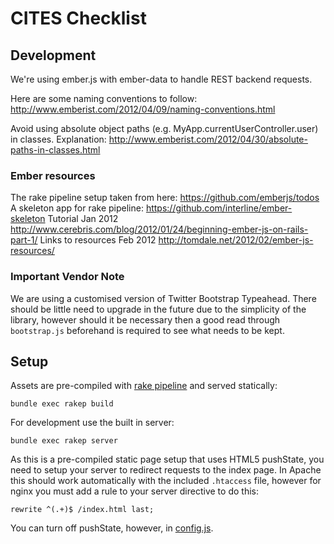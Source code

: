 # CITES Checklist

## Development

We're using ember.js with ember-data to handle REST backend requests.

Here are some naming conventions to follow:
  http://www.emberist.com/2012/04/09/naming-conventions.html

Avoid using absolute object paths (e.g. MyApp.currentUserController.user) in classes. Explanation:
  http://www.emberist.com/2012/04/30/absolute-paths-in-classes.html

### Ember resources

The rake pipeline setup taken from here:
  https://github.com/emberjs/todos
A skeleton app for rake pipeline:
  https://github.com/interline/ember-skeleton
Tutorial Jan 2012
  http://www.cerebris.com/blog/2012/01/24/beginning-ember-js-on-rails-part-1/
Links to resources Feb 2012
  http://tomdale.net/2012/02/ember-js-resources/

### Important Vendor Note

We are using a customised version of Twitter Bootstrap Typeahead. There
should be little need to upgrade in the future due to the simplicity of
the library, however should it be necessary then a good read through
`bootstrap.js` beforehand is required to see what needs to be kept.

## Setup

Assets are pre-compiled with [rake
pipeline](https://github.com/livingsocial/rake-pipeline) and served
statically:

    bundle exec rakep build

For development use the built in server:

    bundle exec rakep server

As this is a pre-compiled static page setup that uses HTML5 pushState,
you need to setup your server to redirect requests to the index page. In
Apache this should work automatically with the included `.htaccess`
file, however for nginx you must add a rule to your server directive to
do this:

    rewrite ^(.+)$ /index.html last;

You can turn off pushState, however, in
[config.js](https://github.com/unepwcmc/cites-checklist/blob/master/app/javascripts/config.js).

